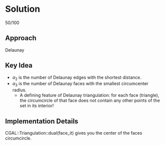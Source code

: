 # Solution
50/100

## Approach
Delaunay

## Key Idea
- $a_2$ is the number of Delaunay edges with the shortest distance.
- $a_3$ is the number of Delaunay faces with the smallest circumcenter radius.
    - A defining feature of Delaunay triangulation: for each face (triangle), the circumcircle of that face does not contain any other points of the set in its interior!

## Implementation Details
CGAL::Triangulation::dual(face_it) gives you the center of the faces circumcircle.
